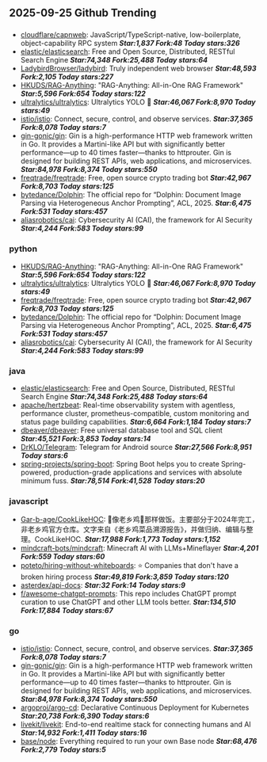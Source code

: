 ## 2025-09-25 Github Trending

### 
* [cloudflare/capnweb](https://github.com/cloudflare/capnweb): JavaScript/TypeScript-native, low-boilerplate, object-capability RPC system ***Star:1,837 Fork:48 Today stars:326***
* [elastic/elasticsearch](https://github.com/elastic/elasticsearch): Free and Open Source, Distributed, RESTful Search Engine ***Star:74,348 Fork:25,488 Today stars:64***
* [LadybirdBrowser/ladybird](https://github.com/LadybirdBrowser/ladybird): Truly independent web browser ***Star:48,593 Fork:2,105 Today stars:227***
* [HKUDS/RAG-Anything](https://github.com/HKUDS/RAG-Anything): "RAG-Anything: All-in-One RAG Framework" ***Star:5,596 Fork:654 Today stars:122***
* [ultralytics/ultralytics](https://github.com/ultralytics/ultralytics): Ultralytics YOLO 🚀 ***Star:46,067 Fork:8,970 Today stars:49***
* [istio/istio](https://github.com/istio/istio): Connect, secure, control, and observe services. ***Star:37,365 Fork:8,078 Today stars:7***
* [gin-gonic/gin](https://github.com/gin-gonic/gin): Gin is a high-performance HTTP web framework written in Go. It provides a Martini-like API but with significantly better performance—up to 40 times faster—thanks to httprouter. Gin is designed for building REST APIs, web applications, and microservices. ***Star:84,978 Fork:8,374 Today stars:550***
* [freqtrade/freqtrade](https://github.com/freqtrade/freqtrade): Free, open source crypto trading bot ***Star:42,967 Fork:8,703 Today stars:125***
* [bytedance/Dolphin](https://github.com/bytedance/Dolphin): The official repo for “Dolphin: Document Image Parsing via Heterogeneous Anchor Prompting”, ACL, 2025. ***Star:6,475 Fork:531 Today stars:457***
* [aliasrobotics/cai](https://github.com/aliasrobotics/cai): Cybersecurity AI (CAI), the framework for AI Security ***Star:4,244 Fork:583 Today stars:99***

### python
* [HKUDS/RAG-Anything](https://github.com/HKUDS/RAG-Anything): "RAG-Anything: All-in-One RAG Framework" ***Star:5,596 Fork:654 Today stars:122***
* [ultralytics/ultralytics](https://github.com/ultralytics/ultralytics): Ultralytics YOLO 🚀 ***Star:46,067 Fork:8,970 Today stars:49***
* [freqtrade/freqtrade](https://github.com/freqtrade/freqtrade): Free, open source crypto trading bot ***Star:42,967 Fork:8,703 Today stars:125***
* [bytedance/Dolphin](https://github.com/bytedance/Dolphin): The official repo for “Dolphin: Document Image Parsing via Heterogeneous Anchor Prompting”, ACL, 2025. ***Star:6,475 Fork:531 Today stars:457***
* [aliasrobotics/cai](https://github.com/aliasrobotics/cai): Cybersecurity AI (CAI), the framework for AI Security ***Star:4,244 Fork:583 Today stars:99***

### java
* [elastic/elasticsearch](https://github.com/elastic/elasticsearch): Free and Open Source, Distributed, RESTful Search Engine ***Star:74,348 Fork:25,488 Today stars:64***
* [apache/hertzbeat](https://github.com/apache/hertzbeat): Real-time observability system with agentless, performance cluster, prometheus-compatible, custom monitoring and status page building capabilities. ***Star:6,664 Fork:1,184 Today stars:7***
* [dbeaver/dbeaver](https://github.com/dbeaver/dbeaver): Free universal database tool and SQL client ***Star:45,521 Fork:3,853 Today stars:14***
* [DrKLO/Telegram](https://github.com/DrKLO/Telegram): Telegram for Android source ***Star:27,566 Fork:8,951 Today stars:6***
* [spring-projects/spring-boot](https://github.com/spring-projects/spring-boot): Spring Boot helps you to create Spring-powered, production-grade applications and services with absolute minimum fuss. ***Star:78,514 Fork:41,528 Today stars:20***

### javascript
* [Gar-b-age/CookLikeHOC](https://github.com/Gar-b-age/CookLikeHOC): 🥢像老乡鸡🐔那样做饭。主要部分于2024年完工，非老乡鸡官方仓库。文字来自《老乡鸡菜品溯源报告》，并做归纳、编辑与整理。CookLikeHOC. ***Star:17,988 Fork:1,773 Today stars:1,152***
* [mindcraft-bots/mindcraft](https://github.com/mindcraft-bots/mindcraft): Minecraft AI with LLMs+Mineflayer ***Star:4,201 Fork:559 Today stars:60***
* [poteto/hiring-without-whiteboards](https://github.com/poteto/hiring-without-whiteboards): ⭐️ Companies that don't have a broken hiring process ***Star:49,819 Fork:3,859 Today stars:120***
* [asterdex/api-docs](https://github.com/asterdex/api-docs):  ***Star:32 Fork:14 Today stars:9***
* [f/awesome-chatgpt-prompts](https://github.com/f/awesome-chatgpt-prompts): This repo includes ChatGPT prompt curation to use ChatGPT and other LLM tools better. ***Star:134,510 Fork:17,884 Today stars:67***

### go
* [istio/istio](https://github.com/istio/istio): Connect, secure, control, and observe services. ***Star:37,365 Fork:8,078 Today stars:7***
* [gin-gonic/gin](https://github.com/gin-gonic/gin): Gin is a high-performance HTTP web framework written in Go. It provides a Martini-like API but with significantly better performance—up to 40 times faster—thanks to httprouter. Gin is designed for building REST APIs, web applications, and microservices. ***Star:84,978 Fork:8,374 Today stars:550***
* [argoproj/argo-cd](https://github.com/argoproj/argo-cd): Declarative Continuous Deployment for Kubernetes ***Star:20,738 Fork:6,390 Today stars:6***
* [livekit/livekit](https://github.com/livekit/livekit): End-to-end realtime stack for connecting humans and AI ***Star:14,932 Fork:1,411 Today stars:16***
* [base/node](https://github.com/base/node): Everything required to run your own Base node ***Star:68,476 Fork:2,779 Today stars:5***
